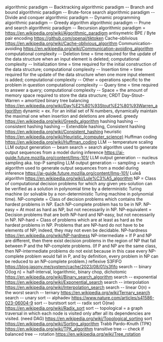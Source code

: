 algorithmic paradigm -- Backtracking
algorithmic paradigm -- Branch and bound
algorithmic paradigm -- Brute-force search
algorithmic paradigm -- Divide and conquer
algorithmic paradigm -- Dynamic programming
algorithmic paradigm -- Greedy algorithm
algorithmic paradigm -- Prune and search
algorithmic paradigm -- Recursion
algorithmic paradigm = https://en.wikipedia.org/wiki/Algorithmic_paradigm
antisymetric
BPE / Byte pair encoding https://github.com/openai/tiktoken
Cache-oblivious https://en.wikipedia.org/wiki/Cache-oblivious_algorithm
Communication-avoiding https://en.wikipedia.org/wiki/Communication-avoiding_algorithm
computational complexity -- Deletion time = time required for the update of the data structure when an input element is deleted;
computational complexity -- Initialization time = time required for the initial construction of the data structure;
computational complexity -- Insertion time = time required for the update of the data structure when one more input element is added;
computational complexity -- Other = operations specific to the problem in question
computational complexity -- Query time = time required to answer a query;
computational complexity -- Space = the amount of memory space required to store the data structure;
CRDT
Day–Stout–Warren = amortized binary tree balancing https://en.wikipedia.org/wiki/Day%E2%80%93Stout%E2%80%93Warren_algorithm
dynamic = ex. For an initial set of N numbers, dynamically maintain the maximal one when insertion and deletions are allowed.
greedy https://en.wikipedia.org/wiki/Greedy_algorithm
hashing
hashing -- consistent hashing
hashing -- Extendible hashing, Consistent hashing https://en.wikipedia.org/wiki/Consistent_hashing
heuristic https://en.wikipedia.org/wiki/Heuristic_(computer_science)
Huffman coding https://en.wikipedia.org/wiki/Huffman_coding
LLM -- temperature scaling
LLM output generation -- beam search = search algorithm used to generate output sequences from a model during inference https://ai-guide.future.mozilla.org/content/llms-101/
LLM output generation -- nucleus sampling aka. top-P sampling
LLM output generation -- sampling = search algorithm used to generate output sequences from a model during inference https://ai-guide.future.mozilla.org/content/llms-101/
Luleå algorithm https://en.wikipedia.org/wiki/Lule%C3%A5_algorithm
NP = Class of computational decision problems for which any given yes-solution can be verified as a solution in polynomial time by a deterministic Turing machine (or solvable by a non-deterministic Turing machine in polynomial time).
NP-complete = Class of decision problems which contains the hardest problems in NP. Each NP-complete problem has to be in NP.
NP-easy = At most as hard as NP, but not necessarily in NP.
NP-equivalent = Decision problems that are both NP-hard and NP-easy, but not necessarily in NP.
NP-hard = Class of problems which are at least as hard as the hardest problems in NP. Problems that are NP-hard do not have to be elements of NP; indeed, they may not even be decidable.
NP-hardness https://en.wikipedia.org/wiki/NP-hardness
NP-intermediate = If P and NP are different, then there exist decision problems in the region of NP that fall between P and the NP-complete problems. (If P and NP are the same class, then NP-intermediate problems do not exist because in this case every NP-complete problem would fall in P, and by definition, every problem in NP can be reduced to an NP-complete problem.)
reflexive
S3FIFO https://blog.jasony.me/system/cache/2023/08/01/s3fifo
search -- binary O(log n) = half-interval, logarithmic, binary chop, dichotomic https://en.wikipedia.org/wiki/Binary_search_algorithm
search -- exponential https://en.wikipedia.org/wiki/Exponential_search
search -- interpolation https://en.wikipedia.org/wiki/Interpolation_search
search -- linear O(n) = the worst
search -- ternary https://en.wikipedia.org/wiki/Ternary_search
search -- unary
sort -- alphadev https://www.nature.com/articles/s41586-023-06004-9
sort -- burstsort
sort -- radix sort O(nw) https://en.wikipedia.org/wiki/Radix_sort
sort -- topological = a graph traversal in which each node is visited only after all its dependencies are visited. (need DAG) https://en.wikipedia.org/wiki/Topological_sorting
sort https://en.wikipedia.org/wiki/Sorting_algorithm
Trabb Pardo-Knuth (TPK) https://en.wikipedia.org/wiki/TPK_algorithm
transitive
tree -- check if balanced
tree -- rotation https://en.wikipedia.org/wiki/Tree_rotation
